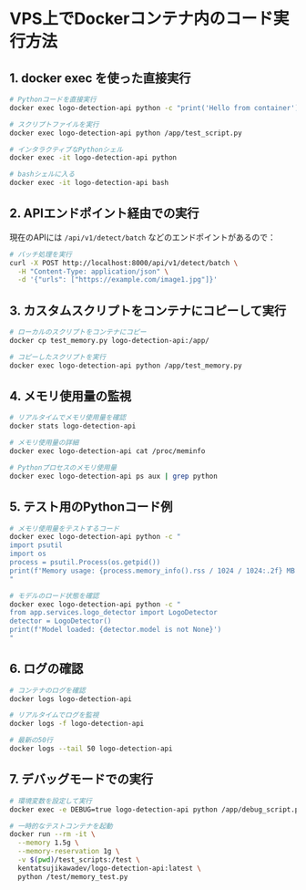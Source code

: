 # VPS上でDockerコンテナ内のコード実行方法

## 1. docker exec を使った直接実行

```bash
# Pythonコードを直接実行
docker exec logo-detection-api python -c "print('Hello from container')"

# スクリプトファイルを実行
docker exec logo-detection-api python /app/test_script.py

# インタラクティブなPythonシェル
docker exec -it logo-detection-api python

# bashシェルに入る
docker exec -it logo-detection-api bash
```

## 2. APIエンドポイント経由での実行

現在のAPIには `/api/v1/detect/batch` などのエンドポイントがあるので：

```bash
# バッチ処理を実行
curl -X POST http://localhost:8000/api/v1/detect/batch \
  -H "Content-Type: application/json" \
  -d '{"urls": ["https://example.com/image1.jpg"]}'
```

## 3. カスタムスクリプトをコンテナにコピーして実行

```bash
# ローカルのスクリプトをコンテナにコピー
docker cp test_memory.py logo-detection-api:/app/

# コピーしたスクリプトを実行
docker exec logo-detection-api python /app/test_memory.py
```

## 4. メモリ使用量の監視

```bash
# リアルタイムでメモリ使用量を確認
docker stats logo-detection-api

# メモリ使用量の詳細
docker exec logo-detection-api cat /proc/meminfo

# Pythonプロセスのメモリ使用量
docker exec logo-detection-api ps aux | grep python
```

## 5. テスト用のPythonコード例

```bash
# メモリ使用量をテストするコード
docker exec logo-detection-api python -c "
import psutil
import os
process = psutil.Process(os.getpid())
print(f'Memory usage: {process.memory_info().rss / 1024 / 1024:.2f} MB')
"

# モデルのロード状態を確認
docker exec logo-detection-api python -c "
from app.services.logo_detector import LogoDetector
detector = LogoDetector()
print(f'Model loaded: {detector.model is not None}')
"
```

## 6. ログの確認

```bash
# コンテナのログを確認
docker logs logo-detection-api

# リアルタイムでログを監視
docker logs -f logo-detection-api

# 最新の50行
docker logs --tail 50 logo-detection-api
```

## 7. デバッグモードでの実行

```bash
# 環境変数を設定して実行
docker exec -e DEBUG=true logo-detection-api python /app/debug_script.py

# 一時的なテストコンテナを起動
docker run --rm -it \
  --memory 1.5g \
  --memory-reservation 1g \
  -v $(pwd)/test_scripts:/test \
  kentatsujikawadev/logo-detection-api:latest \
  python /test/memory_test.py
```
